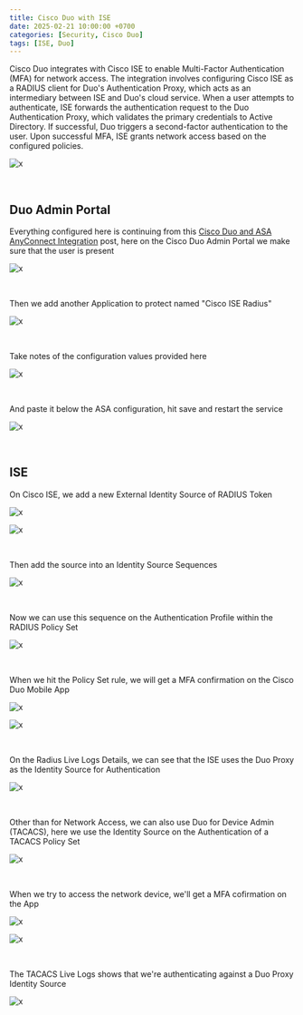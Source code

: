 ```yaml
---
title: Cisco Duo with ISE
date: 2025-02-21 10:00:00 +0700
categories: [Security, Cisco Duo]
tags: [ISE, Duo]
---
```


Cisco Duo integrates with Cisco ISE to enable Multi-Factor Authentication (MFA) for network access. The integration involves configuring Cisco ISE as a RADIUS client for Duo's Authentication Proxy, which acts as an intermediary between ISE and Duo's cloud service. When a user attempts to authenticate, ISE forwards the authentication request to the Duo Authentication Proxy, which validates the primary credentials to Active Directory. If successful, Duo triggers a second-factor authentication to the user. Upon successful MFA, ISE grants network access based on the configured policies.

![x](/static/2025-02-21-duo-ise/00.png)

<br>

## Duo Admin Portal

Everything configured here is continuing from this [Cisco Duo and ASA AnyConnect Integration](https://helenaferdy.github.io/posts/duo-asa/) post, here on the Cisco Duo Admin Portal we make sure that the user is present

![x](/static/2025-02-21-duo-ise/01.png)

<br>

Then we add another Application to protect named "Cisco ISE Radius"

![x](/static/2025-02-21-duo-ise/02.png)

<br>

Take notes of the configuration values provided here

![x](/static/2025-02-21-duo-ise/03.png)

<br>

And paste it below the ASA configuration, hit save and restart the service

![x](/static/2025-02-21-duo-ise/04.png)

<br>

## ISE

On Cisco ISE, we add a new External Identity Source of RADIUS Token

![x](/static/2025-02-21-duo-ise/05.png)

![x](/static/2025-02-21-duo-ise/06.png)

<br>

Then add the source into an Identity Source Sequences

![x](/static/2025-02-21-duo-ise/07.png)

<br>

Now we can use this sequence on the Authentication Profile within the RADIUS Policy Set

![x](/static/2025-02-21-duo-ise/08.png)

<br>

When we hit the Policy Set rule, we will get a MFA confirmation on the Cisco Duo Mobile App

![x](/static/2025-02-21-duo-ise/09.png)

![x](/static/2025-02-21-duo-ise/10.png)

<br>

On the Radius Live Logs Details, we can see that the ISE uses the Duo Proxy as the Identity Source for Authentication

![x](/static/2025-02-21-duo-ise/11.png)

<br>

Other than for Network Access, we can also use Duo for Device Admin (TACACS), here we use the Identity Source on the Authentication of a TACACS Policy Set

![x](/static/2025-02-21-duo-ise/12.png)

<br>

When we try to access the network device, we'll get a MFA cofirmation on the App

![x](/static/2025-02-21-duo-ise/13.png)

![x](/static/2025-02-21-duo-ise/14.png)

<br>

The TACACS Live Logs shows that we're authenticating against a Duo Proxy Identity Source

![x](/static/2025-02-21-duo-ise/15.png)

<br>

